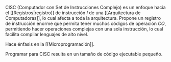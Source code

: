CISC (Computador con Set de Instrucciones Complejo) es un enfoque hacia el [[Registros|registro]] de instrucción $I$ de una [[Arquitectura de Computadoras]], lo cual afecta a toda la arquitectura. Propone un registro de instrucción enorme que permita tener muchos códigos de operación $CO$, permitiendo hacer operaciones complejas con una sola instrucción, lo cual facilita compilar lenguajes de alto nivel.

Hace énfasis en la [[Microprogramación]].

Programar para CISC resulta en un tamaño de código ejecutable pequeño.
